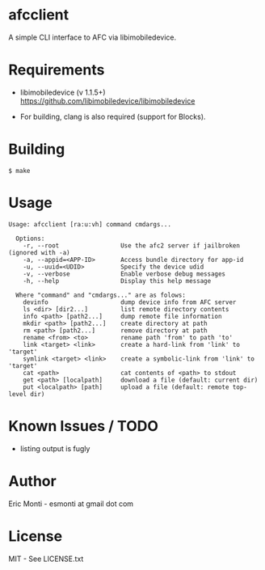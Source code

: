 afcclient
=========

A simple CLI interface to AFC via libimobiledevice.


# Requirements

- libimobiledevice (v 1.1.5+)
  https://github.com/libimobiledevice/libimobiledevice

- For building, clang is also required (support for Blocks).

# Building

    $ make

# Usage

    Usage: afcclient [ra:u:vh] command cmdargs...

      Options:
        -r, --root                 Use the afc2 server if jailbroken (ignored with -a)
        -a, --appid=<APP-ID>       Access bundle directory for app-id
        -u, --uuid=<UDID>          Specify the device udid
        -v, --verbose              Enable verbose debug messages
        -h, --help                 Display this help message

      Where "command" and "cmdargs..." are as folows:
        devinfo                    dump device info from AFC server
        ls <dir> [dir2...]         list remote directory contents
        info <path> [path2...]     dump remote file information
        mkdir <path> [path2...]    create directory at path
        rm <path> [path2...]       remove directory at path
        rename <from> <to>         rename path 'from' to path 'to'
        link <target> <link>       create a hard-link from 'link' to 'target'
        symlink <target> <link>    create a symbolic-link from 'link' to 'target'
        cat <path>                 cat contents of <path> to stdout
        get <path> [localpath]     download a file (default: current dir)
        put <localpath> [path]     upload a file (default: remote top-level dir)


# Known Issues / TODO

- listing output is fugly

# Author

Eric Monti - esmonti at gmail dot com


# License

MIT - See LICENSE.txt
